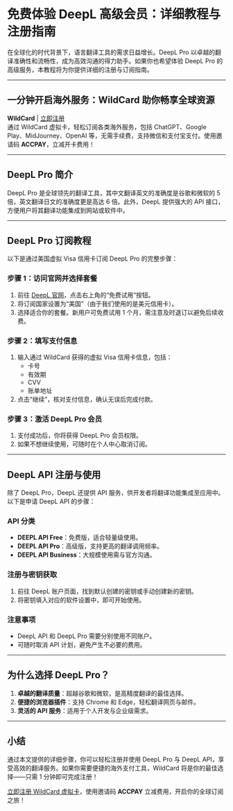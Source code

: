 # 免费体验 DeepL 高级会员：详细教程与注册指南

在全球化的时代背景下，语言翻译工具的需求日益增长。DeepL Pro 以卓越的翻译准确性和流畅性，成为高效沟通的得力助手。如果你也希望体验 DeepL Pro 的高级服务，本教程将为你提供详细的注册与订阅指南。

---

## 一分钟开启海外服务：WildCard 助你畅享全球资源
**WildCard** | [立即注册](https://bit.ly/bewildcard)  
通过 WildCard 虚拟卡，轻松订阅各类海外服务，包括 ChatGPT、Google Play、MidJourney、OpenAI 等，无需手续费，支持微信和支付宝支付。使用邀请码 **ACCPAY**，立减开卡费用！

---

## DeepL Pro 简介

DeepL Pro 是全球领先的翻译工具，其中文翻译英文的准确度是谷歌和微软的 5 倍，英文翻译日文的准确度更是高达 6 倍。此外，DeepL 提供强大的 API 接口，方便用户将其翻译功能集成到网站或软件中。

---

## DeepL Pro 订阅教程

以下是通过美国虚拟 Visa 信用卡订阅 DeepL Pro 的完整步骤：

### 步骤 1：访问官网并选择套餐
1. 前往 [DeepL 官网](https://www.deepl.com/)，点击右上角的“免费试用”按钮。
2. 将订阅国家设置为“美国”（由于我们使用的是美元信用卡）。
3. 选择适合你的套餐。新用户可免费试用 1 个月，需注意及时退订以避免后续收费。

### 步骤 2：填写支付信息
1. 输入通过 WildCard 获得的虚拟 Visa 信用卡信息，包括：
   - 卡号
   - 有效期
   - CVV
   - 账单地址
2. 点击“继续”，核对支付信息，确认无误后完成付款。

### 步骤 3：激活 DeepL Pro 会员
1. 支付成功后，你将获得 DeepL Pro 会员权限。
2. 如果不想继续使用，可随时在个人中心取消订阅。

---

## DeepL API 注册与使用

除了 DeepL Pro，DeepL 还提供 API 服务，供开发者将翻译功能集成至应用中。以下是申请 DeepL API 的步骤：

### API 分类
- **DEEPL API Free**：免费版，适合轻量级使用。
- **DEEPL API Pro**：高级版，支持更高的翻译调用频率。
- **DEEPL API Business**：大规模使用需与官方沟通。

### 注册与密钥获取
1. 前往 DeepL 账户页面，找到默认创建的密钥或手动创建新的密钥。
2. 将密钥填入对应的软件设置中，即可开始使用。

### 注意事项
- DeepL API 和 DeepL Pro 需要分别使用不同账户。
- 可随时取消 API 计划，避免产生不必要的费用。

---

## 为什么选择 DeepL Pro？
1. **卓越的翻译质量**：超越谷歌和微软，是高精度翻译的最佳选择。
2. **便捷的浏览器插件**：支持 Chrome 和 Edge，轻松翻译网页与邮件。
3. **灵活的 API 服务**：适用于个人开发与企业级需求。

---

## 小结

通过本文提供的详细步骤，你可以轻松注册并使用 DeepL Pro 与 DeepL API，享受高效的翻译服务。如果你需要便捷的海外支付工具，WildCard 将是你的最佳选择——只需 1 分钟即可完成注册！

[立即注册 WildCard 虚拟卡](https://bit.ly/bewildcard)，使用邀请码 **ACCPAY** 立减费用，开启你的全球订阅之旅！
